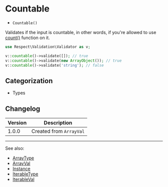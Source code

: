 # Countable

- `Countable()`

Validates if the input is countable, in other words, if you're allowed to use
[count()](http://php.net/count) function on it.

```php
use Respect\Validation\Validator as v;

v::countable()->validate([]); // true
v::countable()->validate(new ArrayObject()); // true
v::countable()->validate('string'); // false
```

## Categorization

- Types

## Changelog

Version | Description
--------|-------------
  1.0.0 | Created from `ArrayVal`

***
See also:

- [ArrayType](ArrayType.md)
- [ArrayVal](ArrayVal.md)
- [Instance](Instance.md)
- [IterableType](IterableType.md)
- [IterableVal](IterableVal.md)
